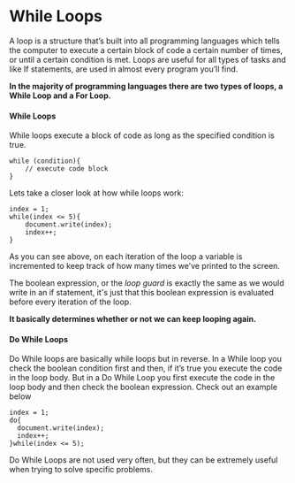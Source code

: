 # While Loops #

A loop is a structure that’s built into all programming languages which tells the computer to execute a certain block of code a certain number of times, or until a certain condition is met. Loops are useful for all types of tasks and like If statements, are used in almost every program you’ll find.

**In the majority of programming languages there are two types of loops, a While Loop and a For Loop.**

#### While Loops ####

While loops execute a block of code as long as the specified condition is true.
```
while (condition){
    // execute code block
}
```

Lets take a closer look at how while loops work:
```
index = 1;
while(index <= 5){
    document.write(index);
    index++;
}
```
As you can see above, on each iteration of the loop a variable is incremented to keep track of how many times we’ve printed to the screen.

The boolean expression, or the *loop guard* is exactly the same as we would write in an if statement, it's just that this boolean expression is evaluated before every iteration of the loop.

**It basically determines whether or not we can keep looping again.**

#### Do While Loops ####

Do While loops are basically while loops but in reverse. In a While loop you check the boolean condition first and then, if it’s true you execute the code in the loop body. But in a Do While Loop you first execute the code in the loop body and then check the boolean expression. Check out an example below
```
index = 1;
do{
  document.write(index);
  index++;
}while(index <= 5);
```
Do While Loops are not used very often, but they can be extremely useful when trying to solve specific problems.
